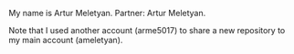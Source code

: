 My name is Artur Meletyan.
Partner: Artur Meletyan.

Note that I used another account (arme5017) to share a new repository to my
main account (ameletyan).
